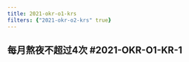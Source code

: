```yaml
---
title: 2021-okr-o1-krs
filters: {"2021-okr-o2-krs" true}
---
```


## 每月熬夜不超过4次 #2021-OKR-O1-KR-1
##
